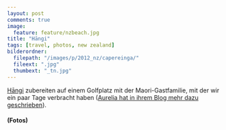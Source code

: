 ```yaml
---
layout: post
comments: true
image: 
  feature: feature/nzbeach.jpg
title: "Hāngi"
tags: [travel, photos, new zealand]
bilderordner:
  filepath: "/images/p/2012_nz/capereinga/"
  fileext: ".jpg"
  thumbext: "_tn.jpg"
---
```

[Hāngi](http://de.wikipedia.org/wiki/H%C4%81ngi) zubereiten auf einem Golfplatz mit der Maori-Gastfamilie, mit der wir ein paar Tage verbracht haben ([Aurelia hat in ihrem Blog mehr dazu geschrieben](http://welcome-the-world.blogspot.de/2012/10/today-we-are-sadly-leaving-our-hosts_16.html)).

#### (Fotos)

